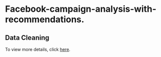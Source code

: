 # Facebook-campaign-analysis-with-recommendations.

## Data Cleaning

To view more details, click [here](https://github.com/WittsMei/Facebook-campaign-analysis-with-recommendations./blob/main/Facebook%20Campaign%20Data%20Cleaning.ipynb).
